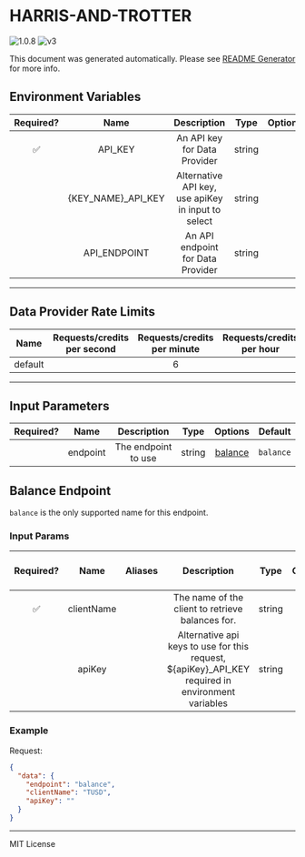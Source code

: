 # HARRIS-AND-TROTTER

![1.0.8](https://img.shields.io/github/package-json/v/smartcontractkit/external-adapters-js?filename=packages/sources/harris-and-trotter/package.json) ![v3](https://img.shields.io/badge/framework%20version-v3-blueviolet)

This document was generated automatically. Please see [README Generator](../../scripts#readme-generator) for more info.

## Environment Variables

| Required? |        Name         |                    Description                     |  Type  | Options |                 Default                  |
| :-------: | :-----------------: | :------------------------------------------------: | :----: | :-----: | :--------------------------------------: |
|    ✅     |       API_KEY       |            An API key for Data Provider            | string |         |                                          |
|           | {KEY_NAME}\_API_KEY | Alternative API key, use apiKey in input to select | string |         |                                          |
|           |    API_ENDPOINT     |         An API endpoint for Data Provider          | string |         | `https://api.harrisandtrotter.co.uk/api` |

---

## Data Provider Rate Limits

|  Name   | Requests/credits per second | Requests/credits per minute | Requests/credits per hour | Note |
| :-----: | :-------------------------: | :-------------------------: | :-----------------------: | :--: |
| default |                             |              6              |                           |      |

---

## Input Parameters

| Required? |   Name   |     Description     |  Type  |           Options            |  Default  |
| :-------: | :------: | :-----------------: | :----: | :--------------------------: | :-------: |
|           | endpoint | The endpoint to use | string | [balance](#balance-endpoint) | `balance` |

## Balance Endpoint

`balance` is the only supported name for this endpoint.

### Input Params

| Required? |    Name    | Aliases |                                            Description                                             |  Type  | Options | Default | Depends On | Not Valid With |
| :-------: | :--------: | :-----: | :------------------------------------------------------------------------------------------------: | :----: | :-----: | :-----: | :--------: | :------------: |
|    ✅     | clientName |         |                          The name of the client to retrieve balances for.                          | string |         |         |            |                |
|           |   apiKey   |         | Alternative api keys to use for this request, ${apiKey}\_API_KEY required in environment variables | string |         |         |            |                |

### Example

Request:

```json
{
  "data": {
    "endpoint": "balance",
    "clientName": "TUSD",
    "apiKey": ""
  }
}
```

---

MIT License
